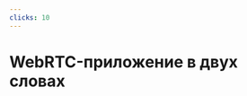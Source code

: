 ```yaml
---
clicks: 10
---
```


# WebRTC-приложение в двух словах

<div class="webrtc-flow flex items-center h-full">
  <v-clicks>
  <div :class="['step', $clicks > 5 && 'dimmed', $clicks === 6 && 'active']">
    <RenderWhen context="print">
      <template #default>
        <img width="205" height="90" src="/capture-media.png">
      </template>
      <template #fallback>
        <img class="icon" src="/capture-media-icon.svg">
        <img src="/capture-media.svg" alt="Захватываем медиа">
      </template>
    </RenderWhen>
  </div>
  <div :class="['step', $clicks > 5 && 'dimmed', $clicks === 7 && 'active']">
  <RenderWhen context="print">
      <template #default>
        <img width="205" height="90" src="/open-signaling.png">
      </template>
      <template #fallback>
    <img src="/open-signaling.svg" alt="Открываем сигналинг">
    <img class="icon" src="/open-signaling-icon.svg">
      </template>
    </RenderWhen>
  </div>
  <div :class="['step', $clicks > 5 && 'dimmed', $clicks === 8 && 'active']">

  <RenderWhen context="print">
      <template #default>
        <img width="205" height="90" src="/create-peerconnection.png">
      </template>
      <template #fallback>
      <img class="icon" src="/create-peerconnection-icon.svg">
      <img src="/create-peerconnection.svg" alt="Создаём PeerConnection">
      </template>
    </RenderWhen>
  </div>
  <div :class="['step', $clicks > 5 && 'dimmed', $clicks === 9 && 'active']">
  <RenderWhen context="print">
      <template #default>
        <img width="205" height="90" src="/handle-tracks.png">
      </template>
      <template #fallback>
    <img src="/handle-mediatracks.svg" alt="Обрабатываем медиатреки">
    <img class="icon" src="/handle-mediatracks-icon.svg">
      </template>
    </RenderWhen>
  </div>
  <div :class="['step', $clicks > 5 && 'dimmed', $clicks === 10 && 'active']">
  <RenderWhen context="print">
      <template #default>
        <img width="205" height="90" src="/exchange-sdp.png">
      </template>
      <template #fallback>
    <img class="icon" src="/exchange-sdp-icon.svg" alt="Обмениваемся SDP">
    <img src="/exchange-sdp.svg" alt="Обмениваемся SDP">
      </template>
    </RenderWhen>
  </div>
  </v-clicks>
</div>

<style>
.step {
  max-height: 85px;
  transition: opacity 200ms;
  @apply relative object-contain;
}
.icon {
  height: 150px;
  left: 40px;
  @apply absolute;
}
.dimmed:not(.active) {
  opacity: 0.5;
}
.step:nth-child(odd) .icon {
  top: -170px;
}
.step:nth-child(even) .icon {
  bottom: -170px; 
}
.step:not(:first-child) {
  margin-left: -13px;
}
.step:nth-child(2n) {
  margin-left: -12px;
}

</style>
